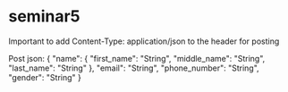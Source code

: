 ﻿# seminar5
Important to add Content-Type: application/json to the header for posting

Post json:
{
    "name": {
        "first_name": "String",
        "middle_name": "String",
        "last_name": "String"
    },
    "email": "String",
    "phone_number": "String",
    "gender": "String"
}
